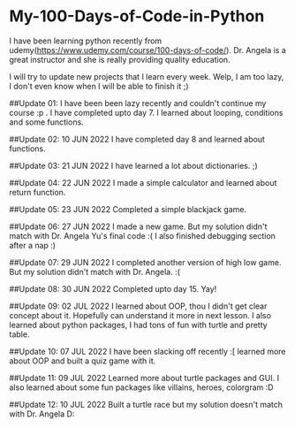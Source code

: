 # My-100-Days-of-Code-in-Python
I have been learning python recently from udemy(https://www.udemy.com/course/100-days-of-code/). Dr. Angela is a great instructor and she is really providing quality education. 


I will try to update new projects that I learn every week. Welp, I am too lazy, I don't even know when I will be able to finish it ;)


##Update 01:
I have been been lazy recently and couldn't continue my course :p . I have completed upto day 7. I learned about looping, conditions and some functions.

##Update 02: 10 JUN 2022
I have completed day 8 and learned about functions. 

##Update 03: 21 JUN 2022
I have learned a lot about dictionaries. ;)

##Update 04: 22 JUN 2022
I made a simple calculator and learned about return function.

##Update 05: 23 JUN 2022
Completed a simple blackjack game.

##Update 06: 27 JUN 2022
I made a new game. But my solution didn't match with Dr. Angela Yu's final code :( I also finished debugging section after a nap :)

##Update 07: 29 JUN 2022
I completed another version of high low game. But my solution didn't match with Dr. Angela. :(

##Update 08: 30 JUN 2022
Completed upto day 15. Yay!

##Update 09: 02 JUL 2022
I learned about OOP, thou I didn't get clear concept about it. Hopefully can understand it more in next lesson. I also learned about python packages, I had tons of fun with turtle and pretty table.

##Update 10: 07 JUL 2022
I have been slacking off recently :[ 
learned more about OOP and built a quiz game with it.

##Update 11: 09 JUL 2022
Learned more about turtle packages and GUI. I also learned about some fun packages like villains, heroes, colorgram :D

##Update 12: 10 JUL 2022
Built a turtle race but my solution doesn't match with Dr. Angela D:
